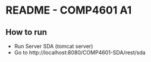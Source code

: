 # README - COMP4601 A1

## How to run

- Run Server SDA (tomcat server)
- Go to http://localhost:8080/COMP4601-SDA/rest/sda